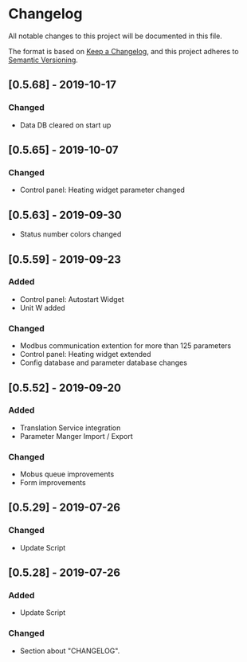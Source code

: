 # Changelog
All notable changes to this project will be documented in this file.

The format is based on [Keep a Changelog](https://keepachangelog.com/en/1.0.0/),
and this project adheres to [Semantic Versioning](https://semver.org/spec/v2.0.0.html).

## [0.5.68] - 2019-10-17
### Changed
- Data DB cleared on start up

## [0.5.65] - 2019-10-07
### Changed
- Control panel: Heating widget parameter changed

## [0.5.63] - 2019-09-30
- Status number colors changed

## [0.5.59] - 2019-09-23
### Added
- Control panel: Autostart Widget
- Unit W added
### Changed
- Modbus communication extention for more than 125 parameters
- Control panel: Heating widget extended
- Config database and parameter database changes

## [0.5.52] - 2019-09-20
### Added
- Translation Service integration
- Parameter Manger Import / Export
### Changed
- Mobus queue improvements
- Form improvements

## [0.5.29] - 2019-07-26
### Changed
- Update Script

## [0.5.28] - 2019-07-26
### Added
- Update Script

### Changed
- Section about "CHANGELOG".

